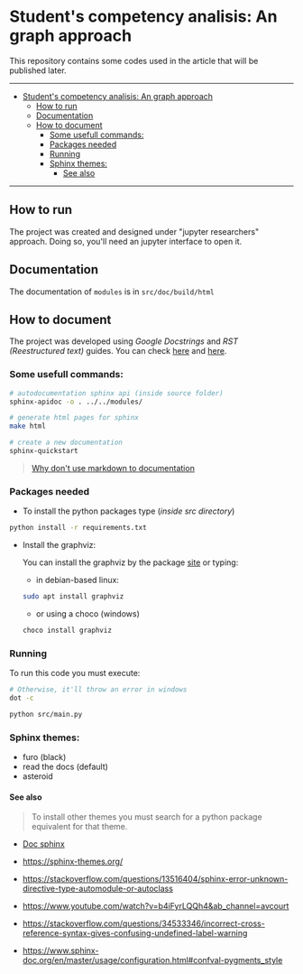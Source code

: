 # Student's competency analisis: An graph approach

This repository contains some codes used in the article that will be published later.

---

- [Student's competency analisis: An graph approach](#students-competency-analisis-an-graph-approach)
  - [How to run](#how-to-run)
  - [Documentation](#documentation)
  - [How to document](#how-to-document)
    - [Some usefull commands:](#some-usefull-commands)
    - [Packages needed](#packages-needed)
    - [Running](#running)
    - [Sphinx themes:](#sphinx-themes)
      - [See also](#see-also)

----

## How to run

The project was created and designed under "jupyter researchers" approach. Doing so, you'll need an jupyter
interface to open it.

## Documentation

The documentation of `modules` is in `src/doc/build/html`


## How to document

The project was developed using *Google Docstrings* and *RST (Reestructured text)* guides.
You can check [here](https://www.google.com/search?q=google+documentation+python&oq=google+pydocumention+&aqs=chrome.1.69i57j0i13l9.8494j0j4&sourceid=chrome&ie=UTF-8) and
[here](https://www.sphinx-doc.org/en/master/usage/restructuredtext/index.html).

### Some usefull commands:
```bash
# autodocumentation sphinx api (inside source folder)
sphinx-apidoc -o . ../../modules/

# generate html pages for sphinx
make html

# create a new documentation
sphinx-quickstart
```

> [Why don't use markdown to documentation](https://www.ericholscher.com/blog/2016/mar/15/dont-use-markdown-for-technical-docs/)

### Packages needed

* To install the python packages type (*inside src directory*)
```bash
python install -r requirements.txt
```
* Install the graphviz:

  You can install the graphviz by the package [site](https://graphviz.org/download/) or typing:
  * in debian-based linux:
  ```bash
  sudo apt install graphviz
  ```
  * or using a choco (windows)
  ```bash
  choco install graphviz
  ```


### Running
To run this code you must execute:
```bash
# Otherwise, it'll throw an error in windows
dot -c

python src/main.py
```


### Sphinx themes:
- furo (black)
- read the docs (default)
- asteroid

#### See also

> To install other themes you must search for a python package equivalent for that theme.

- [Doc sphinx](https://docs.readthedocs.io/en/stable/intro/getting-started-with-sphinx.html)

- https://sphinx-themes.org/
- https://stackoverflow.com/questions/13516404/sphinx-error-unknown-directive-type-automodule-or-autoclass
- https://www.youtube.com/watch?v=b4iFyrLQQh4&ab_channel=avcourt
- https://stackoverflow.com/questions/34533346/incorrect-cross-reference-syntax-gives-confusing-undefined-label-warning
- https://www.sphinx-doc.org/en/master/usage/configuration.html#confval-pygments_style